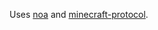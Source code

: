 Uses [noa](https://github.com/andyhall/noa) and [minecraft-protocol](https://github.com/PrismarineJS/node-minecraft-protocol).
